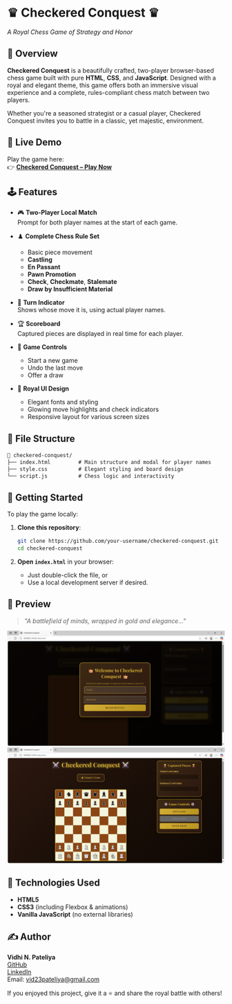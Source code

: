 # ♛ Checkered Conquest ♛  
_A Royal Chess Game of Strategy and Honor_


## 🎯 Overview

**Checkered Conquest** is a beautifully crafted, two-player browser-based chess game built with pure **HTML**, **CSS**, and **JavaScript**. Designed with a royal and elegant theme, this game offers both an immersive visual experience and a complete, rules-compliant chess match between two players.

Whether you're a seasoned strategist or a casual player, Checkered Conquest invites you to battle in a classic, yet majestic, environment.

## 🔗 Live Demo

Play the game here:  
👉 **[Checkered Conquest – Play Now](https://vidhi-p05.github.io/Checkered-Conquest/)**


## 🕹️ Features

- 🎮 **Two-Player Local Match**  
  Prompt for both player names at the start of each game.

- ♟️ **Complete Chess Rule Set**
  - Basic piece movement
  - **Castling**
  - **En Passant**
  - **Pawn Promotion**
  - **Check**, **Checkmate**, **Stalemate**
  - **Draw by Insufficient Material**

- 🎯 **Turn Indicator**  
  Shows whose move it is, using actual player names.

- 🏆 **Scoreboard**  
  Captured pieces are displayed in real time for each player.

- 🔄 **Game Controls**
  - Start a new game
  - Undo the last move
  - Offer a draw

- 🌟 **Royal UI Design**
  - Elegant fonts and styling
  - Glowing move highlights and check indicators
  - Responsive layout for various screen sizes


## 📂 File Structure

```
📁 checkered-conquest/
├── index.html         # Main structure and modal for player names
├── style.css          # Elegant styling and board design
└── script.js          # Chess logic and interactivity
```


## 🚀 Getting Started

To play the game locally:

1. **Clone this repository**:
   ```bash
   git clone https://github.com/your-username/checkered-conquest.git
   cd checkered-conquest
   ```

2. **Open `index.html`** in your browser:
   - Just double-click the file, or
   - Use a local development server if desired.


## 📸 Preview

> _"A battlefield of minds, wrapped in gold and elegance..."_

![Chessboard Screenshot](preview1.png)  
![Chessboard Screenshot](preview2.png)  



## 🔧 Technologies Used

- **HTML5**
- **CSS3** (including Flexbox & animations)
- **Vanilla JavaScript** (no external libraries)



## ✍️ Author

**Vidhi N. Pateliya**  
[GitHub](https://github.com/Vidhi-P05)  
[LinkedIn](https://linkedin.com/in/vidhi-pateliya)  
Email: vid23pateliya@gmail.com


If you enjoyed this project, give it a ⭐ and share the royal battle with others!
